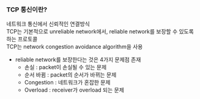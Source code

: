 
### TCP 통신이란?
네트워크 통신에서 신뢰적인 연결방식 </br>
TCP는 기본적으로 unreliable network에서, reliable network를 보장할 수 있도록 하는 프로토콜 </br>
TCP는 network congestion avoidance algorithm을 사용 </br>

* reliable network를 보장한다는 것은 4가지 문제점 존재 </br>
  * 손실 : packet이 손실될 수 있는 문제
  * 순서 바뀜 : packet의 순서가 바뀌는 문제
  * Congestion : 네트워크가 혼잡한 문제
  * Overload : receiver가 overload 되는 문제
